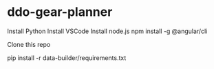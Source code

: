 # ddo-gear-planner

Install Python
Install VSCode
Install node.js
npm install -g @angular/cli

Clone this repo

pip install -r data-builder/requirements.txt
